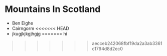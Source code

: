 Mountains In Scotland
==================

* Ben Eighe
* Cairngorm
<<<<<<< HEAD
* jkugjkjkgjhgjg
=======
hi
>>>>>>> aecceb242068fbf19da2a3ab3361c1794d8d2ec0

